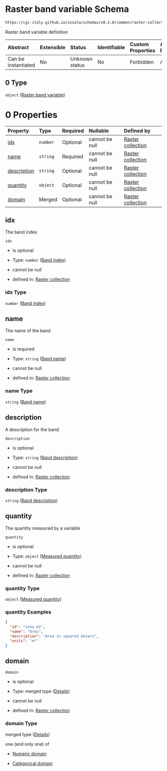 # Raster band variable Schema

```txt
https://cgi-italy.github.io/insula/schemas/v0.2.0/common/raster-collection.schema.json#/$defs/rasterBand/allOf/0
```

Raster band variable definition

| Abstract            | Extensible | Status         | Identifiable | Custom Properties | Additional Properties | Access Restrictions | Defined In                                                                                             |
| :------------------ | :--------- | :------------- | :----------- | :---------------- | :-------------------- | :------------------ | :----------------------------------------------------------------------------------------------------- |
| Can be instantiated | No         | Unknown status | No           | Forbidden         | Allowed               | none                | [raster-collection.schema.json\*](schemas/common/raster-collection.schema.json) |

## 0 Type

`object` ([Raster band variable](raster-collection-defs-raster-band-allof-raster-band-variable.md))

# 0 Properties

| Property                    | Type     | Required | Nullable       | Defined by                                                                                                                                                                                                                                                  |
| :-------------------------- | :------- | :------- | :------------- | :---------------------------------------------------------------------------------------------------------------------------------------------------------------------------------------------------------------------------------------------------------- |
| [idx](#idx)                 | `number` | Optional | cannot be null | [Raster collection](raster-collection-defs-raster-band-allof-raster-band-variable-properties-band-index.md)               |
| [name](#name)               | `string` | Required | cannot be null | [Raster collection](raster-collection-defs-raster-band-allof-raster-band-variable-properties-band-name.md)               |
| [description](#description) | `string` | Optional | cannot be null | [Raster collection](raster-collection-defs-raster-band-allof-raster-band-variable-properties-band-description.md) |
| [quantity](#quantity)       | `object` | Optional | cannot be null | [Raster collection](measured-quantity.md)                                                                            |
| [domain](#domain)           | Merged   | Optional | cannot be null | [Raster collection](raster-collection-defs-raster-band-allof-raster-band-variable-properties-domain.md)                |

## idx

The band index

`idx`

* is optional

* Type: `number` ([Band index](raster-collection-defs-raster-band-allof-raster-band-variable-properties-band-index.md))

* cannot be null

* defined in: [Raster collection](raster-collection-defs-raster-band-allof-raster-band-variable-properties-band-index.md)

### idx Type

`number` ([Band index](raster-collection-defs-raster-band-allof-raster-band-variable-properties-band-index.md))

## name

The name of the band

`name`

* is required

* Type: `string` ([Band name](raster-collection-defs-raster-band-allof-raster-band-variable-properties-band-name.md))

* cannot be null

* defined in: [Raster collection](raster-collection-defs-raster-band-allof-raster-band-variable-properties-band-name.md)

### name Type

`string` ([Band name](raster-collection-defs-raster-band-allof-raster-band-variable-properties-band-name.md))

## description

A description for the band

`description`

* is optional

* Type: `string` ([Band description](raster-collection-defs-raster-band-allof-raster-band-variable-properties-band-description.md))

* cannot be null

* defined in: [Raster collection](raster-collection-defs-raster-band-allof-raster-band-variable-properties-band-description.md)

### description Type

`string` ([Band description](raster-collection-defs-raster-band-allof-raster-band-variable-properties-band-description.md))

## quantity

The quantity measured by a variable

`quantity`

* is optional

* Type: `object` ([Measured quantity](measured-quantity.md))

* cannot be null

* defined in: [Raster collection](measured-quantity.md)

### quantity Type

`object` ([Measured quantity](measured-quantity.md))

### quantity Examples

```json
{
  "id": "area_m2",
  "name": "Area",
  "description": "Area in squared meters",
  "units": "m²"
}
```

## domain



`domain`

* is optional

* Type: merged type ([Details](raster-collection-defs-raster-band-allof-raster-band-variable-properties-domain.md))

* cannot be null

* defined in: [Raster collection](raster-collection-defs-raster-band-allof-raster-band-variable-properties-domain.md)

### domain Type

merged type ([Details](raster-collection-defs-raster-band-allof-raster-band-variable-properties-domain.md))

one (and only one) of

* [Numeric domain](dataset-variable-domain-defs-numeric-domain.md)

* [Categorical domain](dataset-variable-domain-defs-categorical-domain.md)
